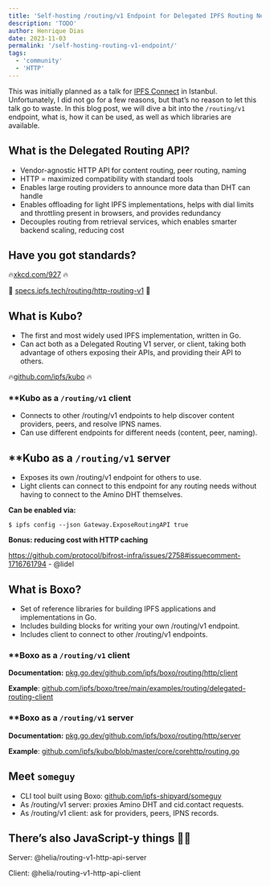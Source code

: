 ```yaml
---
title: 'Self-hosting /routing/v1 Endpoint for Delegated IPFS Routing Needs'
description: 'TODO'
author: Henrique Dias
date: 2023-11-03
permalink: '/self-hosting-routing-v1-endpoint/'
tags:
  - 'community'
  - 'HTTP'
---
```


This was initially planned as a talk for [IPFS Connect](https://istanbul2023.ipfsconnect.org/) in Istanbul. Unfortunately, I did not go for a few reasons, but that’s no reason to let this talk go to waste. In this blog post, we will dive a bit into the `/routing/v1` endpoint, what is, how it can be used, as well as which libraries are available.

## ****What is the Delegated Routing API?****

- Vendor-agnostic HTTP API for content routing, peer routing, naming
- HTTP = maximized compatibility with standard tools
- Enables large routing providers to announce more data than DHT can handle
- Enables offloading for light IPFS implementations, helps with dial limits and throttling present in browsers, and provides redundancy
- Decouples routing from retrieval services, which enables smarter backend scaling, reducing cost

## ****Have you got standards?****

🔥[xkcd.com/927](https://xkcd.com/927/) 🔥

🪩 [specs.ipfs.tech/routing/http-routing-v1](https://specs.ipfs.tech/routing/http-routing-v1/) 🪩

## What is Kubo?

- The first and most widely used IPFS implementation, written in Go.
- Can act both as a Delegated Routing V1 server, or client, taking both advantage of others exposing their APIs, and providing their API to others.

🔥[github.com/ipfs/kubo](https://github.com/ipfs/kubo) 🔥

### ****Kubo as a `/routing/v1` client**

- Connects to other /routing/v1 endpoints to help discover content providers, peers, and resolve IPNS names.
- Can use different endpoints for different needs (content, peer, naming).

## ****Kubo as a `/routing/v1` server**

- Exposes its own /routing/v1 endpoint for others to use.
- Light clients can connect to this endpoint for any routing needs without having to connect to the Amino DHT themselves.

**Can be enabled via:**

```
$ ipfs config --json Gateway.ExposeRoutingAPI true
```

****Bonus: reducing cost with HTTP caching****

https://github.com/protocol/bifrost-infra/issues/2758#issuecomment-1716761794 - @lidel

## What is Boxo?

- Set of reference libraries for building IPFS applications and implementations in Go.
- Includes building blocks for writing your own /routing/v1 endpoint.
- Includes client to connect to other /routing/v1 endpoints.

### ****Boxo as a `/routing/v1` client**

**Documentation:** [pkg.go.dev/github.com/ipfs/boxo/routing/http/client](https://pkg.go.dev/github.com/ipfs/boxo/routing/http/client)

**Example**: [github.com/ipfs/boxo/tree/main/examples/routing/delegated-routing-client](https://github.com/ipfs/boxo/tree/main/examples/routing/delegated-routing-client)

### ****Boxo as a `/routing/v1` server**

**Documentation:** [pkg.go.dev/github.com/ipfs/boxo/routing/http/server](https://pkg.go.dev/github.com/ipfs/boxo/routing/http/server)

**Example**: [github.com/ipfs/kubo/blob/master/core/corehttp/routing.go](https://github.com/ipfs/kubo/blob/master/core/corehttp/routing.go)

## Meet `someguy`

- CLI tool built using Boxo: [github.com/ipfs-shipyard/someguy](https://github.com/ipfs-shipyard/someguy)
- As /routing/v1 server: proxies Amino DHT and cid.contact requests.
- As /routing/v1 client: ask for providers, peers, IPNS records.

## ****There’s also JavaScript-y things 🪩✨****

Server: @helia/routing-v1-http-api-server

Client: @helia/routing-v1-http-api-client